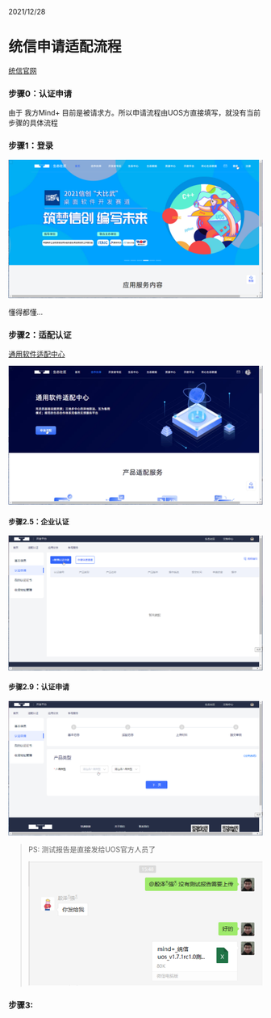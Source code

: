 2021/12/28

# 统信申请适配流程

[统信官网](https://www.chinauos.com/)

### 步骤0：认证申请

由于 我方Mind+ 目前是被请求方。所以申请流程由UOS方直接填写，就没有当前步骤的具体流程

### 步骤1：登录

![登录](.\登录.webp)

懂得都懂…

### 步骤2：适配认证

[通用软件适配中心](https://www.chinauos.com/partner/adapt)

![适配流程-同意协议](.\适配流程1.webp)

#### 步骤2.5：企业认证

![适配流程: 企业认证](.\适配流程2.webp)

#### 步骤2.9：认证申请

![适配认证3](.\适配认证3.webp)

> PS: 测试报告是直接发给UOS官方人员了
>
> ![](.\过程.png)

### 步骤3: 